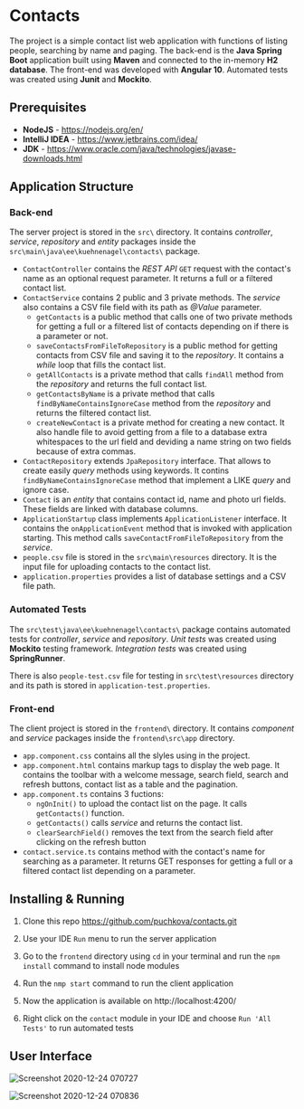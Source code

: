 # Contacts
The project is a simple contact list web application with functions of listing people, searching by name and paging. 
The back-end is the **Java Spring Boot** application built using **Maven** and connected to the in-memory **H2 database**. The front-end was developed with **Angular 10**. Automated tests was created using **Junit** and **Mockito**. 

## Prerequisites
- **NodeJS** - https://nodejs.org/en/
- **IntelliJ IDEA** - https://www.jetbrains.com/idea/
- **JDK** - https://www.oracle.com/java/technologies/javase-downloads.html

## Application Structure
### Back-end
The server project is stored in the `src\` directory. It contains *controller*, *service*, *repository* and *entity* packages inside the `src\main\java\ee\kuehnenagel\contacts\` package.
- `ContactController` contains the *REST API* `GET` request with the contact's name as an optional request parameter. It returns a full or a filtered contact list.
- `ContactService` contains 2 public and 3 private methods. The *service* also contains a CSV file field with its path as *@Value* parameter. 
	 - `getContacts` is a public method  that calls one of two private methods for getting a full or a filtered list of contacts depending on if there is a parameter or not.
	 - `saveContactsFromFileToRepository` is a public method for getting contacts from CSV file and saving it to the *repository*. It contains a *while* loop that fills the contact list.
	 - `getAllContacts` is a private method that calls `findAll` method from the *repository* and returns the full contact list.
	 - `getContactsByName` is a private method that calls `findByNameContainsIgnoreCase` method from the *repository* and returns the filtered contact list.
	 - `createNewContact` is a private method for creating a new contact. It also handle file to avoid getting from a file to a database extra whitespaces to the url field and deviding a name string on two fields because of extra commas.
- `ContactRepository` extends `JpaRepository` interface. That allows to create easily *query* methods using keywords. It contins `findByNameContainsIgnoreCase` method that implement a LIKE *query* and ignore case.
- `Contact` is an *entity* that contains contact id, name and photo url fields. These fields are linked with database columns.
- `ApplicationStartup` class implements `ApplicationListener` interface. It contains the `onApplicationEvent` method that is invoked with application starting. This method calls `saveContactFromFileToRepository` from the *service*.  	 
- `people.csv` file is stored in the `src\main\resources` directory. It is the input file for uploading contacts to the contact list.
- `application.properties` provides a list of database settings and a CSV file path.

### Automated Tests
The `src\test\java\ee\kuehnenagel\contacts\` package contains automated tests for *controller*, *service* and *repository*. *Unit tests* was created using **Mockito** testing framework. *Integration tests* was created using **SpringRunner**.  

There is also `people-test.csv` file for testing in `src\test\resources` directory and its path is stored in `application-test.properties`.

### Front-end
The client project is stored in the `frontend\` directory. It contains *component* and *service* packages inside the `frontend\src\app` directory.
- `app.component.css` contains all the slyles using in the project.
- `app.component.html` contains markup tags to display the web page. It contains the toolbar with a welcome message, search field, search and refresh buttons, contact list as a table and the pagination.
- `app.component.ts` contains 3 fuctions: 
	 - `ngOnInit()` to upload the contact list on the page. It calls `getContacts()` function.
	 - `getContacts()` calls *service* and returns the contact list. 
	 - `clearSearchField()` removes the text from the search field after clicking on the refresh button
- `contact.service.ts` contains method with the contact's name for searching as a parameter. It returns GET responses for getting a full or a filtered contact list depending on a parameter.

## Installing & Running 
1. Clone this repo https://github.com/puchkova/contacts.git

2. Use your IDE `Run` menu to run the server application

3. Go to the `frontend` directory using `cd` in your terminal and run the `npm install` command to install node modules 

4. Run the `nmp start` command to run the client application

5. Now the application is available on http://localhost:4200/

6. Right click on the `contact` module in your IDE and choose `Run 'All Tests'` to run automated tests 

## User Interface
![Screenshot 2020-12-24 070727](https://user-images.githubusercontent.com/54691147/103062477-f1eae680-45b6-11eb-97e3-6deb5f8fa165.jpg)

![Screenshot 2020-12-24 070836](https://user-images.githubusercontent.com/54691147/103062609-69207a80-45b7-11eb-90fd-766e347a00b9.jpg)

